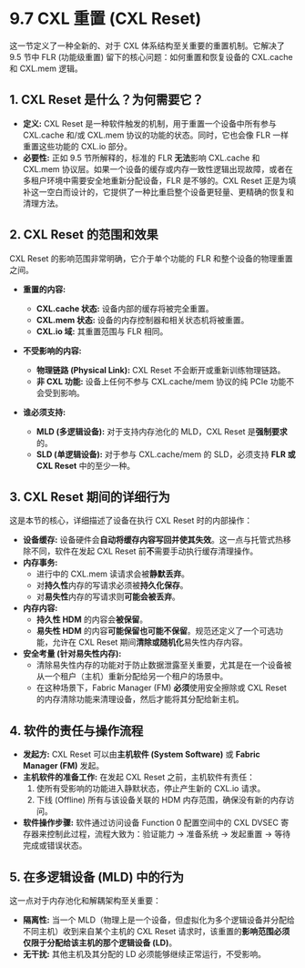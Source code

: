 # 9.7 CXL 重置 (CXL Reset)

这一节定义了一种全新的、对于 CXL 体系结构至关重要的重置机制。它解决了 9.5 节中 FLR (功能级重置) 留下的核心问题：如何重置和恢复设备的 CXL.cache 和 CXL.mem 逻辑。


## 1. CXL Reset 是什么？为何需要它？

* **定义:** CXL Reset 是一种软件触发的机制，用于重置一个设备中所有参与 CXL.cache 和/或 CXL.mem 协议的功能的状态。同时，它也会像 FLR 一样重置这些功能的 CXL.io 部分。
* **必要性:** 正如 9.5 节所解释的，标准的 FLR **无法**影响 CXL.cache 和 CXL.mem 协议层。如果一个设备的缓存或内存一致性逻辑出现故障，或者在多租户环境中需要安全地重新分配设备，FLR 是不够的。CXL Reset 正是为填补这一空白而设计的，它提供了一种比重启整个设备更轻量、更精确的恢复和清理方法。

## 2. CXL Reset 的范围和效果

CXL Reset 的影响范围非常明确，它介于单个功能的 FLR 和整个设备的物理重置之间。

* **重置的内容:**
    * **CXL.cache 状态:** 设备内部的缓存将被完全重置。
    * **CXL.mem 状态:** 设备的内存控制器和相关状态机将被重置。
    * **CXL.io 域:** 其重置范围与 FLR 相同。

* **不受影响的内容:**
    * **物理链路 (Physical Link):** CXL Reset 不会断开或重新训练物理链路。
    * **非 CXL 功能:** 设备上任何不参与 CXL.cache/mem 协议的纯 PCIe 功能不会受到影响。

* **谁必须支持:**
    * **MLD (多逻辑设备):** 对于支持内存池化的 MLD，CXL Reset 是**强制要求**的。
    * **SLD (单逻辑设备):** 对于参与 CXL.cache/mem 的 SLD，必须支持 **FLR 或 CXL Reset** 中的至少一种。

## 3. CXL Reset 期间的详细行为

这是本节的核心，详细描述了设备在执行 CXL Reset 时的内部操作：

* **设备缓存:** 设备硬件会**自动将缓存内容写回并使其失效**。这一点与托管式热移除不同，软件在发起 CXL Reset 前**不**需要手动执行缓存清理操作。
* **内存事务:**
    * 进行中的 CXL.mem 读请求会被**静默丢弃**。
    * 对**持久性**内存的写请求必须被**持久化保存**。
    * 对**易失性**内存的写请求则**可能会被丢弃**。
* **内存内容:**
    * **持久性 HDM** 的内容会**被保留**。
    * **易失性 HDM** 的内容**可能保留也可能不保留**。规范还定义了一个可选功能，允许在 CXL Reset 期间**清除或随机化**易失性内存内容。
* **安全考量 (针对易失性内存):**
    * 清除易失性内存的功能对于防止数据泄露至关重要，尤其是在一个设备被从一个租户（主机）重新分配给另一个租户的场景中。
    * 在这种场景下，Fabric Manager (FM) **必须**使用安全擦除或 CXL Reset 的内存清除功能来清理设备，然后才能将其分配给新主机。

## 4. 软件的责任与操作流程

* **发起方:** CXL Reset 可以由**主机软件 (System Software)** 或 **Fabric Manager (FM)** 发起。
* **主机软件的准备工作:** 在发起 CXL Reset 之前，主机软件有责任：
    1. 使所有受影响的功能进入静默状态，停止产生新的 CXL.io 请求。
    2. 下线 (Offline) 所有与该设备关联的 HDM 内存范围，确保没有新的内存访问。
* **软件操作步骤:** 软件通过访问设备 Function 0 配置空间中的 CXL DVSEC 寄存器来控制此过程，流程大致为：验证能力 -> 准备系统 -> 发起重置 -> 等待完成或错误状态。

## 5. 在多逻辑设备 (MLD) 中的行为

这一点对于内存池化和解耦架构至关重要：

* **隔离性:** 当一个 MLD（物理上是一个设备，但虚拟化为多个逻辑设备并分配给不同主机）收到来自某个主机的 CXL Reset 请求时，该重置的**影响范围必须仅限于分配给该主机的那个逻辑设备 (LD)**。
* **无干扰:** 其他主机及其分配的 LD 必须能够继续正常运行，不受影响。
